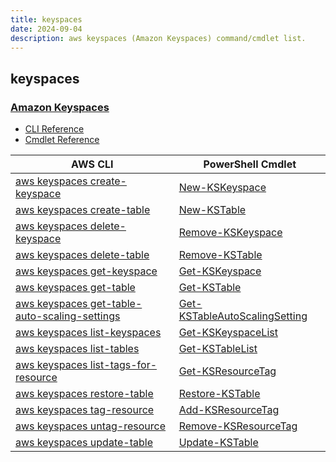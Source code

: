 ```yaml
---
title: keyspaces
date: 2024-09-04
description: aws keyspaces (Amazon Keyspaces) command/cmdlet list.
---
```


## keyspaces

### [Amazon Keyspaces](https://aws.amazon.com/keyspaces/)

* [CLI Reference](https://awscli.amazonaws.com/v2/documentation/api/latest/reference/keyspaces/index.html)
* [Cmdlet Reference](https://docs.aws.amazon.com/powershell/latest/reference/items/Keyspaces_cmdlets.html)

|AWS CLI|PowerShell Cmdlet|
|----|----|
|[aws keyspaces create-keyspace](https://awscli.amazonaws.com/v2/documentation/api/latest/reference/keyspaces/create-keyspace.html)|[New-KSKeyspace](https://docs.aws.amazon.com/powershell/latest/reference/items/New-KSKeyspace.html)|
|[aws keyspaces create-table](https://awscli.amazonaws.com/v2/documentation/api/latest/reference/keyspaces/create-table.html)|[New-KSTable](https://docs.aws.amazon.com/powershell/latest/reference/items/New-KSTable.html)|
|[aws keyspaces delete-keyspace](https://awscli.amazonaws.com/v2/documentation/api/latest/reference/keyspaces/delete-keyspace.html)|[Remove-KSKeyspace](https://docs.aws.amazon.com/powershell/latest/reference/items/Remove-KSKeyspace.html)|
|[aws keyspaces delete-table](https://awscli.amazonaws.com/v2/documentation/api/latest/reference/keyspaces/delete-table.html)|[Remove-KSTable](https://docs.aws.amazon.com/powershell/latest/reference/items/Remove-KSTable.html)|
|[aws keyspaces get-keyspace](https://awscli.amazonaws.com/v2/documentation/api/latest/reference/keyspaces/get-keyspace.html)|[Get-KSKeyspace](https://docs.aws.amazon.com/powershell/latest/reference/items/Get-KSKeyspace.html)|
|[aws keyspaces get-table](https://awscli.amazonaws.com/v2/documentation/api/latest/reference/keyspaces/get-table.html)|[Get-KSTable](https://docs.aws.amazon.com/powershell/latest/reference/items/Get-KSTable.html)|
|[aws keyspaces get-table-auto-scaling-settings](https://awscli.amazonaws.com/v2/documentation/api/latest/reference/keyspaces/get-table-auto-scaling-settings.html)|[Get-KSTableAutoScalingSetting](https://docs.aws.amazon.com/powershell/latest/reference/items/Get-KSTableAutoScalingSetting.html)|
|[aws keyspaces list-keyspaces](https://awscli.amazonaws.com/v2/documentation/api/latest/reference/keyspaces/list-keyspaces.html)|[Get-KSKeyspaceList](https://docs.aws.amazon.com/powershell/latest/reference/items/Get-KSKeyspaceList.html)|
|[aws keyspaces list-tables](https://awscli.amazonaws.com/v2/documentation/api/latest/reference/keyspaces/list-tables.html)|[Get-KSTableList](https://docs.aws.amazon.com/powershell/latest/reference/items/Get-KSTableList.html)|
|[aws keyspaces list-tags-for-resource](https://awscli.amazonaws.com/v2/documentation/api/latest/reference/keyspaces/list-tags-for-resource.html)|[Get-KSResourceTag](https://docs.aws.amazon.com/powershell/latest/reference/items/Get-KSResourceTag.html)|
|[aws keyspaces restore-table](https://awscli.amazonaws.com/v2/documentation/api/latest/reference/keyspaces/restore-table.html)|[Restore-KSTable](https://docs.aws.amazon.com/powershell/latest/reference/items/Restore-KSTable.html)|
|[aws keyspaces tag-resource](https://awscli.amazonaws.com/v2/documentation/api/latest/reference/keyspaces/tag-resource.html)|[Add-KSResourceTag](https://docs.aws.amazon.com/powershell/latest/reference/items/Add-KSResourceTag.html)|
|[aws keyspaces untag-resource](https://awscli.amazonaws.com/v2/documentation/api/latest/reference/keyspaces/untag-resource.html)|[Remove-KSResourceTag](https://docs.aws.amazon.com/powershell/latest/reference/items/Remove-KSResourceTag.html)|
|[aws keyspaces update-table](https://awscli.amazonaws.com/v2/documentation/api/latest/reference/keyspaces/update-table.html)|[Update-KSTable](https://docs.aws.amazon.com/powershell/latest/reference/items/Update-KSTable.html)|

